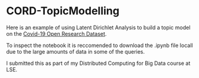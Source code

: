 # CORD-TopicModelling
Here is an example of using Latent Dirichlet Analysis to build a topic model on the [Covid-19 Open Research Dataset](https://www.kaggle.com/allen-institute-for-ai/CORD-19-research-challenge).

To inspect the notebook it is reccomended to download the .ipynb file locall due to the large amounts of data in some of the queries.

I submitted this as part of my Distributed Computing for Big Data course at LSE.
